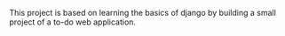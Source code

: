 This project is based on learning the basics of django by building a small project of a to-do web application.
